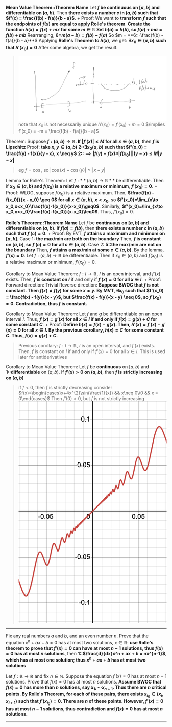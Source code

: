 **Mean Value Theorem::Theorem Name**
Let **$f$ be continuous on $[a,b]$ and differentiable on $(a,b)$**. Then **there exists a number $c$ in $(a,b)$ such that $f'(c) = \frac{f(b) - f(a)}{b - a}$**.
+
Proof:
We want to **transform $f$ such that the endpoints of $f(x)$ are equal to apply Rolle's theorem**.
**Create the function $h(x) = f(x) + mx$ for some $m \in \mathbb{R}$**
**Set $h(a) = h(b)$, so $f(a) + ma = f(b) + mb$** 
Rearranging, **6::$m(a-b) = f(b) - f(a)$**
So $m = **6::-\frac{f(b) - f(a)}{b - a}**$ 
Applying **Rolle's Theorem to $h(x)$**, we get:
**$\exists x_0 \in (a,b)$ such that $h'(x_0) = 0$** 
After some algebra, we get the result.
> ![](z_attachments/mvt.png)
> note that $x_0$ is not necessarily unique
> $h'(x_0) = f'(x_0) + m = 0$ 
> $\implies f'(x_0) = -m = \frac{f(b) - f(a)}{b - a}$

Theorem: Suppose **$f: (a, b) \rightarrow \mathbb{R}$. If $|f'(x)| \leq M$ for all $x \in (a, b)$**, then **$f$ is Lipschitz**
Proof:
**take $x,y \in (a,b)$**
**2::$\exists x_0 (a,b)$ such that $f'(x_0) = \frac{f(y) - f(x)}{y - x}, x \neq y$** 
**2::$\implies|f(y)-f(x)\leq|f(x_0)||(y-x)\leq M|y-x|$** 
> eg $f = \cos$, so $|\cos{(x)} - \cos{(y)}| \leq |x-y|$

Lemma for Rolle's Theorem: 
Let $f: **(a, b) \rightarrow \mathbb{R}**$ be differentiable. Then if **$x_0 \in (a,b)$ and $f(x_0)$ is a relative maximum or minimum**, **$f'(x_0) = 0$**.
+
Proof: 
WLOG, suppose $f(x_0)$ is a relative maximum. 
Then, **$\frac{f(x) - f(x_0)}{x - x_0} \geq 0$ for all $x \in (a,b)$, $x < x_0$**, so **$f'(x_0)=\lim_{x\to x_0,x<x_0}\frac{f(x)-f(x_0)}{x-x_0}\geq0$**.
Similarly, **$f'(x_0)=\lim_{x\to x_0,x>x_0}\frac{f(x)-f(x_0)}{x-x_0}\leq0$**.
Thus, $f'(x_0) = 0$.

**Rolle's Theorem::Theorem Name** 
Let $f$ be **continuous on $[a,b]$ and differentiable on $(a,b)$**. **If $f(a) = f(b)$**, then **there exists a number $c$ in $(a,b)$ such that $f'(c) = 0$**.
+
Proof:
By EVT, **$f$ attains a maximum and minimum on $[a,b]$**.
Case 1: **the max/min are both on the boundary**
Then, **$f$ is constant on $[a,b]$, so $f'(c) = 0$ for all $c \in (a,b)$**.
Case 2: **5::the max/min are not on the boundary**
Then, **$f$ attains a max/min at some $c \in (a,b)$**.
By the lemma, **$f'(c) = 0$**.
Let $f: (a, b) \rightarrow \mathbb{R}$ be differentiable. Then if $x_0 \in (a,b)$ and $f(x_0)$ is a relative maximum or minimum, $f'(x_0) = 0$.

Corollary to Mean Value Theorem:
$f: I \rightarrow \mathbb{R}$, $I$ is an open interval, and $f'(x)$ exists. Then, **$f$ is constant on $I$** if and only if **$f'(x) = 0$ for all $x \in I$**.
+
Proof:
Forward direction: 
Trivial
Reverse direction:
**Suppose BWOC that $f$ is not constant. Then $f(x) \neq f(y)$ for some $x \neq y$. By MVT, $\exists x_0$ such that $f'(x_0) = \frac{f(x) - f(y)}{x - y}$, but $\frac{f(x) - f(y)}{x - y} \neq 0$, so $f'(x_0) \neq 0$. Contradiction, thus $f$ is constant.** 

Corollary to Mean Value Theorem: 
Let $f$ and $g$ be differentiable on an open interval $I$. Thus, **$f'(x) = g'(x)$ for all $x \in I$ if and only if $f(x) = g(x) + C$ for some constant $C$**.
+
Proof: 
**Define $h(x) = f(x) - g(x)$. Then, $h'(x) = f'(x) - g'(x) = 0$ for all $x \in I$. By the previous corollary, $h(x) = C$ for some constant $C$. Thus, $f(x) = g(x) + C$.** 
> Previous corollary: $f: I \rightarrow \mathbb{R}$, $I$ is an open interval, and $f'(x)$ exists. Then, $f$ is constant on $I$ if and only if $f'(x) = 0$ for all $x \in I$.
> This is used later for antiderivatives

Corollary to Mean Value Theorem:
Let $f$ be **continuous** on $[a,b]$ and **1::differentiable** on $(a,b)$. If **$f'(x) > 0$ on $(a,b)$**, then **$f$ is strictly increasing on $[a, b]$**
> if $f < 0$, then $f$ is strictly decreasing
> consider $f(x)=\begin{cases}x+4x^{2}\sin(\frac{1}{x}) && x\neq 0\\0 && x = 0\end{cases}$
> Then $f'(0) > 0$, but $f$ is not strictly increasing
> ![](z_attachments/mvt-example.png)


***

Fix any real numbers $a$ and $b$, and an even number $n$. Prove that the equation $x^n+ax+b=0$ has at most two solutions, $x \in \mathbb{R}$:
**use Rolle's theorem to prove that $f'(x) = 0$ can have at most $n-1$ solutions, thus $f(x) = 0$ has at most $n$ solutions**, then **1::$\frac{d}{dx}x^n + ax + b = nx^{n-1}$, which has at most one solution; thus $x^n+ax+b$ has at most two solutions**

Let $f : \mathbb{R} \rightarrow \mathbb{R}$ and fix $n \in \mathbb{N}$. Suppose the equation $f^\prime (x) = 0$ has at most $n − 1$ solutions. Prove that $f(x) = 0$ has at most $n$ solutions.
**Assume BWOC that $f(x) = 0$ has more than $n$ solutions, say $x_1, \cdots x_{n+1}$. Thus there are $n$ critical points. By Rolle's Theorem, for each of these pairs, there exists $x_{i_0} \in (x_i, x_{i+1})$ such that $f'(x_{i_0}) = 0$. There are $n$ of these points. However, $f'(x) = 0$ has at most $n-1$ solutions, thus contradiction and $f(x) = 0$ has at most $n$ solutions.**

***
